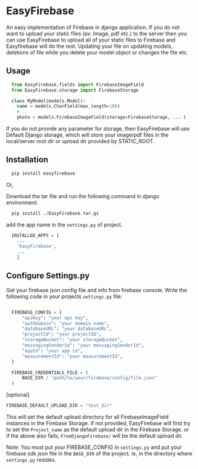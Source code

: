 # EasyFirebase

An easy implementation of Firebase in django application.
If you do not want to upload your static files (ex: Image, pdf etc.) to the server then you can use EasyFirebase to upload all of your static files to Firebase and Easyfirebase will do the rest. Updating your file on updating models, deletions of file while you delete your model object or changes the file etc.

## Usage

```python
  from EasyFirebase.fields import FirebaseImageField
  from EasyFirebase.storage import FirebaseStorage

  class MyModel(models.Model):
    name = models.CharField(max_length=100)
    #...
    photo = models.FirebaseImageField(storage=FirebaseStorage, ... )
```

If you do not provide any parameter for storage, then EasyFirebase will use Default Django storage, which will store your image/pdf files in the local/server root dir or upload dir provided by STATIC_ROOT.

## Installation

```python
  pip install easyfirebase
```

Or,

Download the tar file and run the following command in django environment.

```python
  pip install ./EasyFirebase.tar.gz
```

add the app name in the `settings.py` of project.

```python
  INSTALLED_APPS = [
    ...
    'EasyFirebase',
    ...
    ]
```

## Configure Settings.py

Get your firebase json config file and info from firebase console. Write the following code in your projects `settings.py` file:

```python

  FIREBASE_CONFIG = {
      "apiKey": "your api key",
      "authDomain": "your domain name",
      "databaseURL": "your databaseURL",
      "projectId": "your projectID",
      "storageBucket": "your storageBucket",
      "messagingSenderId": "your messagingSenderId",
      "appId": "your app id",
      "measurementId": "your measurementId",
  }

  FIREBASE_CREDENTIALS_FILE = (
      BASE_DIR / "path/to/your/firebase/config/file.json"
  )
```

[optional]

```python
FIREBASE_DEFAULT_UPLOAD_DIR = "test_dir"
```

This will set the default upload directory for all FirebaseImageField instances in the Firebase Storage. If not provided, EasyFirebase will first try to set the `Project_name` as the default upload dir in the Firebase Storage.
or if the above also fails, `FreeDjangoFirebase/` will be the default upload dir.

Note: You must put your FIREBASE_CONFIG in `settings.py` and put your firebase sdk json file in the `BASE_DIR` of the project. ie, in the directory where `settings.py` resides.
